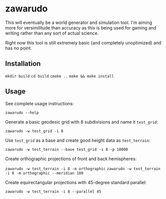 # zawarudo

This will eventually be a world generator and simulation tool. I'm aiming more
for versimilitude than accuracy as this is being used for gaming and writing
rather than any sort of actual science.

Right now this tool is still extremely basic (and completely unoptimized) and
has no point.

## Installation

`mkdir build`
`cd build`
`cmake ..`
`make && make install`

## Usage

See complete usage instructions:

`zawarudo --help`

Generate a basic geodesic grid with 8 subdivisions and name it `test_grid`:

`zawarudo -w test_grid -i 8`

Use `test_grid` as a base and create good height data as `test_terrain`:

`zawarudo -w test_terrain --base test_grid -i 8 -p 10000`

Create orthographic projections of front and back hemispheres:

`zawarudo -w test_terrain -i 8 -m orthographic`
`zawarudo -w test_terrain -i 8 -m orthographic --meridian 180`

Create equirectangular projections with 45-degree standard parallel:

`zawarudo -w test_terrain -i 8 --parallel 45`

